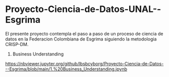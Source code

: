 # Proyecto-Ciencia-de-Datos-UNAL--Esgrima

El presente proyecto contempla el paso a paso de un proceso de ciencia de datos en la Federacion Colombiana de Esgrima siguiendo la metodologia CRISP-DM.

1. Business Understanding

https://nbviewer.jupyter.org/github/lbsbcyborg/Proyecto-Ciencia-de-Datos---Esgrima/blob/main/1.%20Business_Understanding.ipynb

